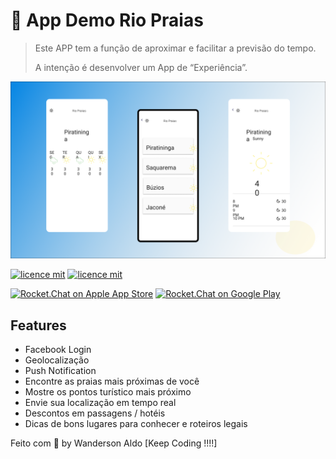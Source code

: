 # :ocean: App Demo Rio Praias

> Este APP tem a função de aproximar e facilitar a previsão do tempo.
>
> A intenção é desenvolver um App de “Experiência”.

![App Demo](/src/assets/app-rio-praias.png "App Demo")

[![licence mit](https://img.shields.io/badge/licence-MIT-blue.svg)](https://github.com/afonsopacifer/open-source-boilerplate/blob/master/LICENSE.md)
[![licence mit](https://img.shields.io/badge/licence-MIT-blue.svg)](https://github.com/omariosouto/pokedex/blob/master/LICENSE)

[![Rocket.Chat on Apple App Store](https://user-images.githubusercontent.com/551004/29770691-a2082ff4-8bc6-11e7-89a6-964cd405ea8e.png)](https://itunes.apple.com/us/app/rocket-chat/id1148741252?mt=8)
[![Rocket.Chat on Google Play](https://user-images.githubusercontent.com/551004/29770692-a20975c6-8bc6-11e7-8ab0-1cde275496e0.png)](https://play.google.com/store/apps/details?id=chat.rocket.android)

## Features

+ Facebook Login
+ Geolocalização
+ Push Notification
+ Encontre as praias mais próximas de você
+ Mostre os pontos turístico mais próximo
+ Envie sua localização em tempo real
+ Descontos em passagens / hotéis
+ Dicas de bons lugares para conhecer e roteiros legais

Feito com 💖 by Wanderson Aldo [Keep Coding !!!!]
